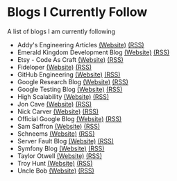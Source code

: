 # Blogs I Currently Follow
A list of blogs I am currently following
* Addy's Engineering Articles [(Website)](http://addyosmani.com/blog/) [(RSS)](http://feeds.feedburner.com/addyosmani)
* Emerald Kingdom Development Blog [(Website)](http://eo-development.livejournal.com/) [(RSS)](http://eo-development.livejournal.com/data/rss)
* Etsy - Code As Craft [(Website)](https://codeascraft.com/) [(RSS)](https://codeascraft.com/feed/atom/)
* Fideloper [(Website)](http://fideloper.com/) [(RSS)](http://fideloper.com/feed)
* GitHub Engineering [(Website)](http://githubengineering.com/) [(RSS)](http://githubengineering.com/atom.xml)
* Google Research Blog [(Website)](http://googleresearch.blogspot.ca/) [(RSS)](http://feeds.feedburner.com/blogspot/gJZg)
* Google Testing Blog [(Website)](http://googletesting.blogspot.ca/) [(RSS)](http://feeds.feedburner.com/blogspot/RLXA)
* High Scalability [(Website)](http://highscalability.com) [(RSS)](http://feeds.feedburner.com/HighScalability)
* Jon Cave [(Website)](http://joncave.co.uk/) [(RSS)](http://joncave.co.uk/rss.xml)
* Nick Carver [(Website)](http://nickcraver.com/blog/) [(RSS)](http://nickcraver.com/blog/feed.xml)
* Official Google Blog [(Website)](http://googleblog.blogspot.ca/) [(RSS)](http://googleblog.blogspot.ca/atom.xml)
* Sam Saffron [(Website)](http://samsaffron.com/) [(RSS)](http://samsaffron.com/posts.atom)
* Schneems [(Website)](http://www.schneems.com/) [(RSS)](http://www.schneems.com/feed.xml) 
* Server Fault Blog [(Website)](http://blog.serverfault.com/) [(RSS)](http://blog.serverfault.com/feed/)
* Symfony Blog [(Website)](http://symfony.com/blog/) [(RSS)](http://feeds.feedburner.com/symfony/blog)
* Taylor Otwell [(Website)](http://taylorotwell.com/) [(RSS)](http://taylorotwell.com/feed/)
* Troy Hunt [(Website)](http://www.troyhunt.com/) [(RSS)](http://feeds.feedburner.com/TroyHunt)
* Uncle Bob [(Website)](http://blog.8thlight.com/) [(RSS)](http://blog.8thlight.com/feed/atom.xml)
